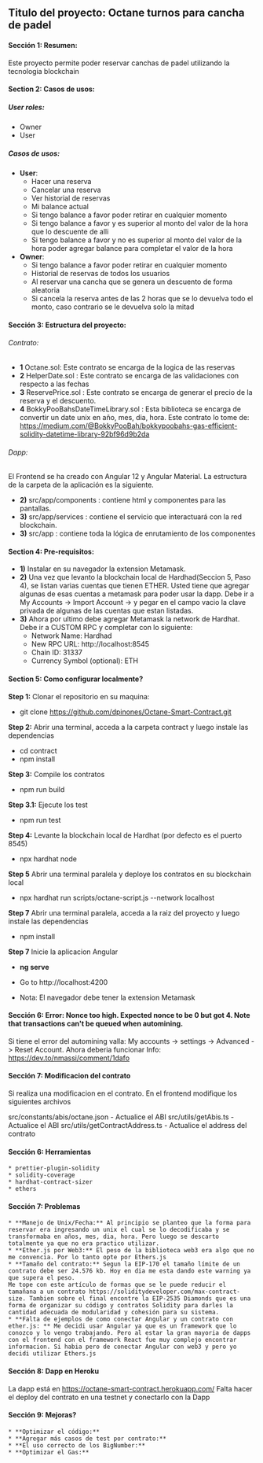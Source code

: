 ## Titulo del proyecto: Octane turnos para cancha de padel
 
#### Sección 1: Resumen:
Este proyecto permite poder reservar canchas de padel utilizando la tecnologia blockchain

#### Section 2: Casos de usos:
##### User roles: 
* Owner 
* User

##### Casos de usos:

* **User**:
    * Hacer una reserva
    * Cancelar una reserva
    * Ver historial de reservas
    * Mi balance actual
    * Si tengo balance a favor poder retirar en cualquier momento
    * Si tengo balance a favor y es superior al monto del valor de la hora que lo descuente de alli
    * Si tengo balance a favor y no es superior al monto del valor de la hora poder agregar balance para completar el valor de la hora
* **Owner**: 
    * Si tengo balance a favor poder retirar en cualquier momento
    * Historial de reservas de todos los usuarios
    * Al reservar una cancha que se genera un descuento de forma aleatoria
    * Si cancela la reserva antes de las 2 horas que se lo devuelva todo el monto, caso contrario se le devuelva solo la mitad

#### Sección 3: Estructura del proyecto:

###### Contrato: 
* **1** Octane.sol: Este contrato se encarga de la logica de las reservas
* **2** HelperDate.sol : Este contrato se encarga de las validaciones con respecto a las fechas
* **3** ReservePrice.sol : Este contrato se encarga  de generar el precio de la reserva y el descuento.
* **4** BokkyPooBahsDateTimeLibrary.sol : Esta biblioteca se encarga de convertir un date unix en año, mes, dia, hora.
Este contrato lo tome de: https://medium.com/@BokkyPooBah/bokkypoobahs-gas-efficient-solidity-datetime-library-92bf96d9b2da

###### Dapp: 
El Frontend se ha creado con Angular 12 y Angular Material. La estructura de la carpeta de la aplicación es la siguiente.
* **2)** src/app/components : contiene html y componentes para las pantallas.
* **3)** src/app/services : contiene el servicio que interactuará con la red blockchain.
* **3)** src/app : contiene toda la lógica de enrutamiento de los componentes

#### Section 4: Pre-requisitos:
* **1)** Instalar en su navegador la extension Metamask.
* **2)** Una vez que levanto la blockchain local de Hardhad(Seccion 5, Paso 4), se listan varias cuentas que tienen ETHER. Usted tiene que agregar algunas de esas cuentas a metamask para poder usar la dapp. 
Debe ir a My Accounts -> Import Account -> y pegar en el campo vacio la clave privada de algunas de las cuentas que estan listadas.
* **3)** Ahora por ultimo debe agregar Metamask la network de Hardhat. Debe ir a CUSTOM RPC y completar con lo siguiente:
    * Network Name: Hardhad
    * New RPC URL: http://localhost:8545
    * Chain ID: 31337
    * Currency Symbol (optional): ETH

#### Section 5: Como configurar localmente?
**Step 1:** Clonar el repositorio en su maquina:
* git clone https://github.com/dpinones/Octane-Smart-Contract.git

**Step 2:** Abrir una terminal, acceda a la carpeta contract y luego instale las dependencias 
* cd contract
* npm install

**Step 3:** Compile los contratos
* npm run build

**Step 3.1:** Ejecute los test
* npm run test

**Step 4:** Levante la blockchain local de Hardhat (por defecto es el puerto 8545)
* npx hardhat node

**Step 5** Abrir una terminal paralela y deploye los contratos en su blockchain local
* npx hardhat run scripts/octane-script.js --network localhost

**Step 7** Abrir una terminal paralela, acceda a la raiz del proyecto y luego instale las dependencias 
* npm install 

**Step 7** Inicie la aplicacion Angular
* **ng serve**

* Go to http://localhost:4200 
* Nota: El navegador debe tener la extension Metamask

#### Sección 6: Error: Nonce too high. Expected nonce to be 0 but got 4. Note that transactions can't be queued when automining.
Si tiene el error del automining valla: My accounts -> settings -> Advanced -> Reset Account. Ahora deberia funcionar
Info: https://dev.to/nmassi/comment/1dafo

#### Sección 7: Modificacion del contrato
Si realiza una modificacion en el contrato. En el frontend modifique los siguientes archivos

src/constants/abis/octane.json - Actualice el ABI
src/utils/getAbis.ts - Actualice el ABI
src/utils/getContractAddress.ts - Actualice el address del contrato

#### Sección 6: Herramientas
    * prettier-plugin-solidity
    * solidity-coverage
    * hardhat-contract-sizer
    * ethers

    

#### Sección 7: Problemas

    * **Manejo de Unix/Fecha:** Al principio se planteo que la forma para reservar era ingresando un unix el cual se lo decodificaba y se transformaba en años, mes, dia, hora. Pero luego se descarto totalmente ya que no era practico utilizar.
    * **Ether.js por Web3:** El peso de la biblioteca web3 era algo que no me convencia. Por lo tanto opte por Ethers.js 
    * **Tamaño del contrato:** Segun la EIP-170 el tamaño límite de un contrato debe ser 24.576 kb. Hoy en dia me esta dando este warning ya que supera el peso.
    Me tope con este artículo de formas que se le puede reducir el tamañana a un contrato https://soliditydeveloper.com/max-contract-size. Tambien sobre el final encontre la EIP-2535 Diamonds que es una forma de organizar su código y contratos Solidity para darles la cantidad adecuada de modularidad y cohesión para su sistema.
    * **Falta de ejemplos de como conectar Angular y un contrato con ether.js: ** Me decidi usar Angular ya que es un framework que lo conozco y lo vengo trabajando. Pero al estar la gran mayoria de dapps con el frontend con el framework React fue muy complejo encontrar informacion. Si habia pero de conectar Angular con web3 y pero yo decidi utilizar Ethers.js

#### Sección 8: Dapp en Heroku
La dapp está en https://octane-smart-contract.herokuapp.com/
Falta hacer el deploy del contrato en una testnet y conectarlo con la Dapp

#### Sección 9: Mejoras?
    * **Optimizar el código:**
    * **Agregar más casos de test por contrato:**
    * **El uso correcto de los BigNumber:**
    * **Optimizar el Gas:**
